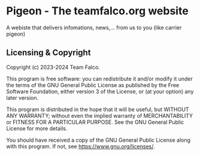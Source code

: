 Pigeon - The teamfalco.org website
==================================
A webiste that delivers infomations, news,... from us to you (like carrier pigeon)

Licensing & Copyright
---------------------
Copyright (c) 2023-2024 Team Falco.

This program is free software: you can redistribute it and/or modify
it under the terms of the GNU General Public License as published by
the Free Software Foundation, either version 3 of the License, or
(at your option) any later version.

This program is distributed in the hope that it will be useful,
but WITHOUT ANY WARRANTY; without even the implied warranty of
MERCHANTABILITY or FITNESS FOR A PARTICULAR PURPOSE.  See the
GNU General Public License for more details.

You should have received a copy of the GNU General Public License
along with this program. If not, see <https://www.gnu.org/licenses/>.